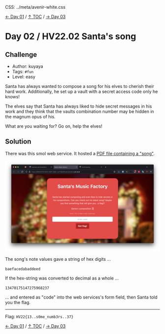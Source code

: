 CSS: ../meta/avenir-white.css

[← Day 01](../day01/) / [↑ TOC](../README.md) / [→ Day 03](../day03/)


# Day 02 / HV22.02 Santa's song



## Challenge

* Author: kuyaya
* Tags:   `#fun`
* Level:  easy

Santa has always wanted to compose a song for his elves to cherish their hard
work. Additionally, he set up a vault with a secret access code only he knows!

The elves say that Santa has always liked to hide secret messages in his work
and they think that the vaults combination number may be hidden in the magnum
opus of his.

What are you waiting for? Go on, help the elves!



## Solution

There was this smol web service. It hosted a
[PDF file containing a "song"](song.pdf).

![](screen_santas_music_factory.png)

The song's note values gave a string of hex digits ...

`baefacedabaddeed`

If the hex-string was converted to decimal as a whole ...

`13470175147275968237`

... and entered as "code" into the web services's form field, then Santa told
you the flag.

--------------------------------------------------------------------------------

Flag: `HV22{13..s0me_numb3rs..37}`

[← Day 01](../day01/) / [↑ TOC](../README.md) / [→ Day 03](../day03/)
